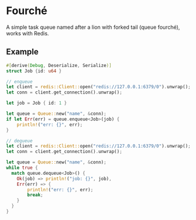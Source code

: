 # Fourché

A simple task queue named after a lion with forked tail (queue fourché),
works with Redis.


## Example

```rust
#[derive(Debug, Deserialize, Serialize)]
struct Job {id: u64 }
```

```rust
// enqueue
let client = redis::Client::open("redis://127.0.0.1:6379/0").unwrap();
let conn = client.get_connection().unwrap();

let job = Job { id: 1 }

let queue = Queue::new("name", &conn);
if let Err(err) = queue.enqueue<Job>(job) {
    println!("err: {}", err);
}
```

```rust
// dequeue
let client = redis::Client::open("redis://127.0.0.1:6379/0").unwrap();
let conn = client.get_connection().unwrap();

let queue = Queue::new("name", &conn);
while true {
  match queue.dequeue<Job>() {
    Ok(job) => println!("job: {}", job),
    Err(err) => {
        println!("err: {}", err);
        break;
    }
  }
}
```
